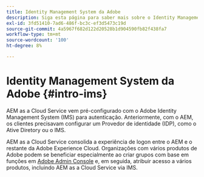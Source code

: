 ```yaml
---
title: Identity Management System da Adobe
description: Siga esta página para saber mais sobre o Identity Management System.
exl-id: 3fd51410-7ad6-486f-bc3c-ef3d5473c19d
source-git-commit: 4a5967f682d122d20528b1d904590fb82f438fa7
workflow-type: tm+mt
source-wordcount: '100'
ht-degree: 8%

---
```


# Identity Management System da Adobe {#intro-ims}

AEM as a Cloud Service vem pré-configurado com o Adobe Identity Management System (IMS) para autenticação. Anteriormente, com o AEM, os clientes precisavam configurar um Provedor de identidade (IDP), como o Ative Diretory ou o IMS.

AEM as a Cloud Service consolida a experiência de logon entre o AEM e o restante da Adobe Experience Cloud. Organizações com vários produtos de Adobe podem se beneficiar especialmente ao criar grupos com base em funções em [Adobe Admin Console](/help/onboarding/learn-concepts/admin-console.md) e, em seguida, atribuir acesso a vários produtos, incluindo AEM as a Cloud Service via IMS.
